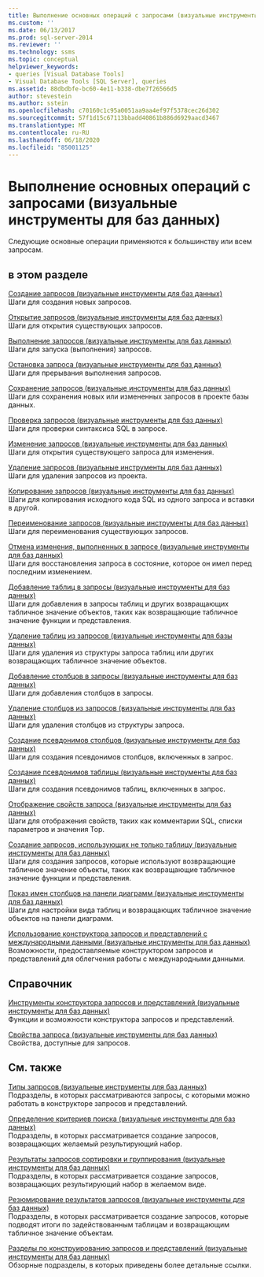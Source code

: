 ```yaml
---
title: Выполнение основных операций с запросами (визуальные инструменты для баз данных) | Документация Майкрософт
ms.custom: ''
ms.date: 06/13/2017
ms.prod: sql-server-2014
ms.reviewer: ''
ms.technology: ssms
ms.topic: conceptual
helpviewer_keywords:
- queries [Visual Database Tools]
- Visual Database Tools [SQL Server], queries
ms.assetid: 88dbdbfe-bc60-4e11-b338-dbe7f26566d5
author: stevestein
ms.author: sstein
ms.openlocfilehash: c70160c1c95a0051aa9aa4ef97f5378cec26d302
ms.sourcegitcommit: 57f1d15c67113bbadd40861b886d6929aacd3467
ms.translationtype: MT
ms.contentlocale: ru-RU
ms.lasthandoff: 06/18/2020
ms.locfileid: "85001125"
---
```

# <a name="perform-basic-operations-with-queries-visual-database-tools"></a>Выполнение основных операций с запросами (визуальные инструменты для баз данных)
  Следующие основные операции применяются к большинству или всем запросам.  
  
## <a name="in-this-section"></a>в этом разделе  
 [Создание запросов (визуальные инструменты для баз данных)](visual-database-tools.md)  
 Шаги для создания новых запросов.  
  
 [Открытие запросов (визуальные инструменты для баз данных)](open-queries-visual-database-tools.md)  
 Шаги для открытия существующих запросов.  
  
 [Выполнение запросов (визуальные инструменты для баз данных)](run-queries-visual-database-tools.md)  
 Шаги для запуска (выполнения) запросов.  
  
 [Остановка запроса (визуальные инструменты для баз данных)](stop-a-query-visual-database-tools.md)  
 Шаги для прерывания выполнения запросов.  
  
 [Сохранение запросов (визуальные инструменты для баз данных)](save-queries-visual-database-tools.md)  
 Шаги для сохранения новых или измененных запросов в проекте базы данных.  
  
 [Проверка запросов (визуальные инструменты для баз данных)](verify-queries-visual-database-tools.md)  
 Шаги для проверки синтаксиса SQL в запросе.  
  
 [Изменение запросов (визуальные инструменты для баз данных)](modify-queries-visual-database-tools.md)  
 Шаги для открытия существующего запроса для изменения.  
  
 [Удаление запросов (визуальные инструменты для баз данных)](delete-queries-visual-database-tools.md)  
 Шаги для удаления запросов из проекта.  
  
 [Копирование запросов (визуальные инструменты для баз данных)](copy-queries-visual-database-tools.md)  
 Шаги для копирования исходного кода SQL из одного запроса и вставки в другой.  
  
 [Переименование запросов (визуальные инструменты для баз данных)](rename-queries-visual-database-tools.md)  
 Шаги для переименования существующих запросов.  
  
 [Отмена изменения, выполненных в запросе (визуальные инструменты для баз данных)](discard-changes-made-to-queries-visual-database-tools.md)  
 Шаги для восстановления запроса в состояние, которое он имел перед последним изменением.  
  
 [Добавление таблиц в запросы (визуальные инструменты для баз данных)](add-tables-to-queries-visual-database-tools.md)  
 Шаги для добавления в запросы таблиц и других возвращающих табличное значение объектов, таких как возвращающие табличное значение функции и представления.  
  
 [Удаление таблиц из запросов (визуальные инструменты для базы данных)](remove-tables-from-queries-visual-database-tools.md)  
 Шаги для удаления из структуры запроса таблиц или других возвращающих табличное значение объектов.  
  
 [Добавление столбцов в запросы (визуальные инструменты для баз данных)](add-columns-to-queries-visual-database-tools.md)  
 Шаги для добавления столбцов в запросы.  
  
 [Удаление столбцов из запросов (визуальные инструменты для баз данных)](remove-columns-from-queries-visual-database-tools.md)  
 Шаги для удаления столбцов из структуры запроса.  
  
 [Создание псевдонимов столбцов (визуальные инструменты для баз данных)](create-column-aliases-visual-database-tools.md)  
 Шаги для создания псевдонимов столбцов, включенных в запрос.  
  
 [Создание псевдонимов таблицы (визуальные инструменты для баз данных)](create-table-aliases-visual-database-tools.md)  
 Шаги для создания псевдонимов таблиц, включенных в запрос.  
  
 [Отображение свойств запроса (визуальные инструменты для баз данных)](query-properties-visual-database-tools.md)  
 Шаги для отображения свойств, таких как комментарии SQL, списки параметров и значения Top.  
  
 [Создание запросов, использующих не только таблицу (визуальные инструменты для баз данных)](create-queries-using-something-besides-a-table-visual-database-tools.md)  
 Шаги для создания запросов, которые используют возвращающие табличное значение объекты, таких как возвращающие табличное значение функции и представления.  
  
 [Показ имен столбцов на панели диаграмм (визуальные инструменты для баз данных)](diagram-pane-visual-database-tools.md)  
 Шаги для настройки вида таблиц и возвращающих табличное значение объектов на панели диаграмм.  
  
 [Использование конструктора запросов и представлений с международными данными (визуальные инструменты для баз данных)](use-the-query-and-view-designer-with-international-data-visual-database-tools.md)  
 Возможности, предоставляемые конструктором запросов и представлений для облегчения работы с международными данными.  
  
## <a name="reference"></a>Справочник  
 [Инструменты конструктора запросов и представлений (визуальные инструменты для баз данных)](query-and-view-designer-tools-visual-database-tools.md)  
 Функции и возможности конструктора запросов и представлений.  
  
 [Свойства запроса (визуальные инструменты для баз данных)](query-properties-visual-database-tools.md)  
 Свойства, доступные для запросов.  
  
## <a name="related-sections"></a>См. также  
 [Типы запросов (визуальные инструменты для баз данных)](types-of-queries-visual-database-tools.md)  
 Подразделы, в которых рассматриваются запросы, с которыми можно работать в конструкторе запросов и представлений.  
  
 [Определение критериев поиска (визуальные инструменты для баз данных)](specify-search-criteria-visual-database-tools.md)  
 Подразделы, в которых рассматривается создание запросов, возвращающих желаемый результирующий набор.  
  
 [Результаты запросов сортировки и группирования (визуальные инструменты для баз данных)](sort-and-group-query-results-visual-database-tools.md)  
 Подразделы, в которых рассматривается создание запросов, возвращающих результирующий набор в желаемом виде.  
  
 [Резюмирование результатов запросов (визуальные инструменты для баз данных)](summarize-query-results-visual-database-tools.md)  
 Подразделы, в которых рассматривается создание запросов, которые подводят итоги по задействованным таблицам и возвращающим табличное значение объектам.  
  
 [Разделы по конструированию запросов и представлений (визуальные инструменты для баз данных)](design-queries-and-views-how-to-topics-visual-database-tools.md)  
 Обзорные подразделы, в которых приведены более детальные ссылки.  
  
  
